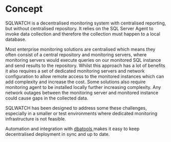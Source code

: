 # Concept

SQLWATCH is a decentralised monitoring system with centralised reporting, but without centralised repository. It relies on the SQL Server Agent to invoke data collection and therefore the collection must happen to a local database.

Most enterprise monitoring solutions are centralised which means they often consist of a central repository and monitoring servers, where monitoring servers would execute queries on our monitored SQL instance and send results to the repository. Whilst this approach has a lot of benefits it also requires a set of dedicated monitoring servers and network configuration to allow remote access to the monitored instances which can add complexity and increase the cost. Some solutions also require monitoring agent to be installed locally further increasing complexity. Any network outages between the monitoring server and monitored instance could cause gaps in the collected data. 

SQLWATCH has been designed to address some these challenges, especially in a smaller or test environments where dedicated monitoring infrastructure is not feasible. 

Automation and integration with [dbatools ](https://dbatools.io)makes it easy to keep decentralised deployment in sync and up to date.

